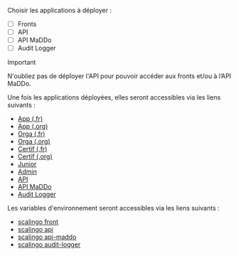 Choisir les applications à déployer :

- [ ] Fronts <!-- pix-front-review -->
- [ ] API <!-- pix-api-review -->
- [ ] API MaDDo <!-- pix-api-maddo-review -->
- [ ] Audit Logger <!-- pix-audit-logger-review -->

> [!IMPORTANT]
> N'oubliez pas de déployer l'API pour pouvoir accéder aux fronts et/ou à l’API MaDDo.

Une fois les applications déployées, elles seront accessibles via les liens suivants :

- [App (.fr)](https://app-pr{{pullRequestId}}.review.pix.fr)
- [App (.org)](https://app-pr{{pullRequestId}}.review.pix.org)
- [Orga (.fr)](https://orga-pr{{pullRequestId}}.review.pix.fr)
- [Orga (.org)](https://orga-pr{{pullRequestId}}.review.pix.org)
- [Certif (.fr)](https://certif-pr{{pullRequestId}}.review.pix.fr)
- [Certif (.org)](https://certif-pr{{pullRequestId}}.review.pix.org)
- [Junior](https://junior-pr{{pullRequestId}}.review.pix.fr)
- [Admin](https://admin-pr{{pullRequestId}}.review.pix.fr)
- [API](https://api-pr{{pullRequestId}}.review.pix.fr/api/)
- [API MaDDo](https://pix-api-maddo-review-pr{{pullRequestId}}.osc-fr1.scalingo.io/api/)
- [Audit Logger](https://pix-audit-logger-review-pr{{pullRequestId}}.osc-fr1.scalingo.io/api/)

Les variables d'environnement seront accessibles via les liens suivants :

- [scalingo front](https://dashboard.scalingo.com/apps/osc-fr1/pix-front-review-pr{{pullRequestId}}/environment)
- [scalingo api](https://dashboard.scalingo.com/apps/osc-fr1/pix-api-review-pr{{pullRequestId}}/environment)
- [scalingo api-maddo](https://dashboard.scalingo.com/apps/osc-fr1/pix-api-maddo-review-pr{{pullRequestId}}/environment)
- [scalingo audit-logger](https://dashboard.scalingo.com/apps/osc-fr1/pix-audit-logger-review-pr{{pullRequestId}}/environment)
